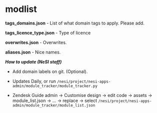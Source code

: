 # modlist


**tags_domains.json** - List of what domain tags to apply. Please add.

**tags_licence_type.json** - Type of licence

**overwrites.json** - Overwrites.

**aliases.json** - Nice names.


***How to update (NeSI staff)***

* Add domain labels on git. (Optional).

* Updates Daily, or run ```/nesi/project/nesi-apps-admin/module_tracker/module_tracker.py```

* Zendesk Guide admin → Customise design → edit code → assets → module_list.json → ... → replace → select ```/nesi/project/nesi-apps-admin/module_tracker/module_list.json```
